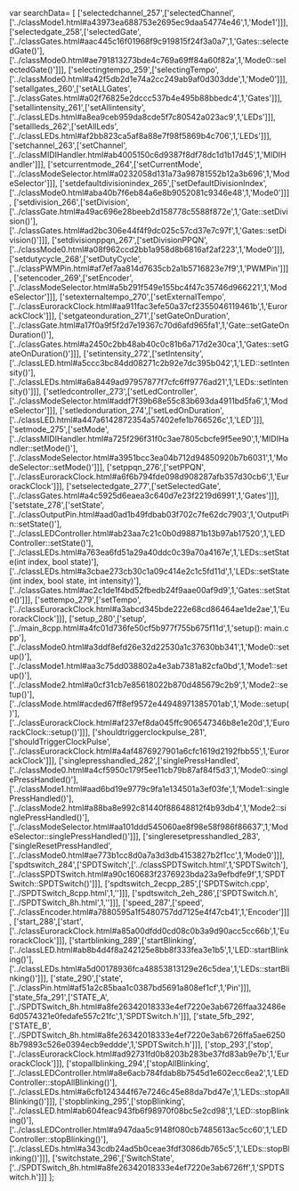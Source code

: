 var searchData= \[
\[\'selectedchannel\_257\',\[\'selectedChannel\',\[\'../classMode1.html\#a43973ea688753e2695ec9daa54774e46\',1,\'Mode1\'\]\]\],
\[\'selectedgate\_258\',\[\'selectedGate\',\[\'../classGates.html\#aac445c16f01968f9c919815f24f3a0a7\',1,\'Gates::selectedGate()\'\],\[\'../classMode0.html\#ae791813273bde4c769a69ff84a60f82a\',1,\'Mode0::selectedGate()\'\]\]\],
\[\'selectingtempo\_259\',\[\'selectingTempo\',\[\'../classMode0.html\#a42f5db2d1e74a2cc249ab9af0d303dde\',1,\'Mode0\'\]\]\],
\[\'setallgates\_260\',\[\'setALLGates\',\[\'../classGates.html\#a02f76825e2dccc537b4e495b88bbedc4\',1,\'Gates\'\]\]\],
\[\'setallintensity\_261\',\[\'setAllintensity\',\[\'../classLEDs.html\#a8ea9ceb959da8cde5f7c80542a023ac9\',1,\'LEDs\'\]\]\],
\[\'setallleds\_262\',\[\'setAllLeds\',\[\'../classLEDs.html\#af2bb823ca5af8a88e7f98f5869b4c706\',1,\'LEDs\'\]\]\],
\[\'setchannel\_263\',\[\'setChannel\',\[\'../classMIDIHandler.html\#ab4005150c6d9387f8df78dc1d1b17d45\',1,\'MIDIHandler\'\]\]\],
\[\'setcurrentmode\_264\',\[\'setCurrentMode\',\[\'../classModeSelector.html\#a0232058d131a73a98781552b12a3b696\',1,\'ModeSelector\'\]\]\],
\[\'setdefaultdivisionindex\_265\',\[\'setDefaultDivisionIndex\',\[\'../classMode0.html\#aba40b7f6eb84a6e8b9052081c9346e48\',1,\'Mode0\'\]\]\],
\[\'setdivision\_266\',\[\'setDivision\',\[\'../classGate.html\#a49ac696e28beeb2d158778c5588f872e\',1,\'Gate::setDivision()\'\],\[\'../classGates.html\#ad2bc306e44f4f9dc025c57cd37e7c97f\',1,\'Gates::setDivision()\'\]\]\],
\[\'setdivisionppqn\_267\',\[\'setDivisionPPQN\',\[\'../classMode0.html\#a08f962ccd2bb1a958d8b6816af2af223\',1,\'Mode0\'\]\]\],
\[\'setdutycycle\_268\',\[\'setDutyCycle\',\[\'../classPWMPin.html\#af7ef7aa814d7635cb2a1b5716823e7f9\',1,\'PWMPin\'\]\]\],
\[\'setencoder\_269\',\[\'setEncoder\',\[\'../classModeSelector.html\#a5b291f549e155bc4f47c35746d966221\',1,\'ModeSelector\'\]\]\],
\[\'setexternaltempo\_270\',\[\'setExternalTempo\',\[\'../classEurorackClock.html\#aa911fac3efe50a37cf2355046119461b\',1,\'EurorackClock\'\]\]\],
\[\'setgateonduration\_271\',\[\'setGateOnDuration\',\[\'../classGate.html\#a17f0a9f5f2d7e19367c70d6afd965fa1\',1,\'Gate::setGateOnDuration()\'\],\[\'../classGates.html\#a2450c2bb48ab40c0c81b6a717d2e30ca\',1,\'Gates::setGateOnDuration()\'\]\]\],
\[\'setintensity\_272\',\[\'setIntensity\',\[\'../classLED.html\#a5ccc3bc84dd08271c2b92e7dc395b042\',1,\'LED::setIntensity()\'\],\[\'../classLEDs.html\#a6a8449ad97957877f7cfc6ff9776ad21\',1,\'LEDs::setIntensity()\'\]\]\],
\[\'setledcontroller\_273\',\[\'setLedController\',\[\'../classModeSelector.html\#addf7f39b68e55c83b693da4911bd5fa6\',1,\'ModeSelector\'\]\]\],
\[\'setledonduration\_274\',\[\'setLedOnDuration\',\[\'../classLED.html\#a447a6142872354a57402efe1b766526c\',1,\'LED\'\]\]\],
\[\'setmode\_275\',\[\'setMode\',\[\'../classMIDIHandler.html\#a725f296f31f0c3ae7805cbcfe9f5ee90\',1,\'MIDIHandler::setMode()\'\],\[\'../classModeSelector.html\#a3951bcc3ea04b712d94850920b7b6031\',1,\'ModeSelector::setMode()\'\]\]\],
\[\'setppqn\_276\',\[\'setPPQN\',\[\'../classEurorackClock.html\#a6f6b794fde098d908287afb357d30cb6\',1,\'EurorackClock\'\]\]\],
\[\'setselectedgate\_277\',\[\'setSelectedGate\',\[\'../classGates.html\#a4c5925d6eaea3c640d7e23f2219d6991\',1,\'Gates\'\]\]\],
\[\'setstate\_278\',\[\'setState\',\[\'../classOutputPin.html\#aad0ad1b49fdbab03f702c7fe62dc7903\',1,\'OutputPin::setState()\'\],\[\'../classLEDController.html\#ab23aa7c21c0b0d98871b13b97ab17520\',1,\'LEDController::setState()\'\],\[\'../classLEDs.html\#a763ea6fd51a29a40ddc0c39a70a4167e\',1,\'LEDs::setState(int
index, bool
state)\'\],\[\'../classLEDs.html\#a3cbae273cb30c1a09c414e2c1c5fd11d\',1,\'LEDs::setState(int
index, bool state, int
intensity)\'\],\[\'../classGates.html\#ac2c1de1f4bd52fbedb24f9aae00af9d9\',1,\'Gates::setState()\'\]\]\],
\[\'settempo\_279\',\[\'setTempo\',\[\'../classEurorackClock.html\#a3abcd345bde222e68cd86464ae1de2ae\',1,\'EurorackClock\'\]\]\],
\[\'setup\_280\',\[\'setup\',\[\'../main\_8cpp.html\#a4fc01d736fe50cf5b977f755b675f11d\',1,\'setup(): main.cpp\'\],\[\'../classMode0.html\#a3ddf8efd26e32d22530a1c37630bb341\',1,\'Mode0::setup()\'\],\[\'../classMode1.html\#aa3c75dd038802a4e3ab7381a82cfa0bd\',1,\'Mode1::setup()\'\],\[\'../classMode2.html\#a0cf31cb7e85618022b870d485679c2b9\',1,\'Mode2::setup()\'\],\[\'../classMode.html\#acded67ff8ef9572e44948971385701ab\',1,\'Mode::setup()\'\],\[\'../classEurorackClock.html\#af237ef8da045ffc906547346b8e1e20d\',1,\'EurorackClock::setup()\'\]\]\],
\[\'shouldtriggerclockpulse\_281\',\[\'shouldTriggerClockPulse\',\[\'../classEurorackClock.html\#a4af4876927901a6cfc1619d2192fbb55\',1,\'EurorackClock\'\]\]\],
\[\'singlepresshandled\_282\',\[\'singlePressHandled\',\[\'../classMode0.html\#a4cf5950c179f5ee11cb79b87af84f5d3\',1,\'Mode0::singlePressHandled()\'\],\[\'../classMode1.html\#aad6bd19e9779c9fa1e134501a3ef03fe\',1,\'Mode1::singlePressHandled()\'\],\[\'../classMode2.html\#a88ba8e992c81440f88648812f4b93db4\',1,\'Mode2::singlePressHandled()\'\],\[\'../classModeSelector.html\#aa101ddd545060ae8f98e58f986f86637\',1,\'ModeSelector::singlePressHandled()\'\]\]\],
\[\'singleresetpresshandled\_283\',\[\'singleResetPressHandled\',\[\'../classMode0.html\#ae773b1cc8d0a7a3d3db4153827b2f1cc\',1,\'Mode0\'\]\]\],
\[\'spdtswitch\_284\',\[\'SPDTSwitch\',\[\'../classSPDTSwitch.html\',1,\'SPDTSwitch\'\],\[\'../classSPDTSwitch.html\#a90c160683f2376923bda23a9efbdfe9f\',1,\'SPDTSwitch::SPDTSwitch()\'\]\]\],
\[\'spdtswitch\_2ecpp\_285\',\[\'SPDTSwitch.cpp\',\[\'../SPDTSwitch\_8cpp.html\',1,\'\'\]\]\],
\[\'spdtswitch\_2eh\_286\',\[\'SPDTSwitch.h\',\[\'../SPDTSwitch\_8h.html\',1,\'\'\]\]\],
\[\'speed\_287\',\[\'speed\',\[\'../classEncoder.html\#a7880595a1f5480757dd7125e4f47cb41\',1,\'Encoder\'\]\]\],
\[\'start\_288\',\[\'start\',\[\'../classEurorackClock.html\#a85a00dfdd0cd08c0b3a9d90acc5cc66b\',1,\'EurorackClock\'\]\]\],
\[\'startblinking\_289\',\[\'startBlinking\',\[\'../classLED.html\#ab8b4d4f8a242125e8bb8f333fea3e1b5\',1,\'LED::startBlinking()\'\],\[\'../classLEDs.html\#a5d00178936fca48853813129e26c5dea\',1,\'LEDs::startBlinking()\'\]\]\],
\[\'state\_290\',\[\'state\',\[\'../classPin.html\#af51a2c85baa1c0387bd5691a808ef1cf\',1,\'Pin\'\]\]\],
\[\'state\_5fa\_291\',\[\'STATE\_A\',\[\'../SPDTSwitch\_8h.html\#a8fe26342018333e4ef7220e3ab6726ffaa32486e6d0574321e0fedafe557c21fc\',1,\'SPDTSwitch.h\'\]\]\],
\[\'state\_5fb\_292\',\[\'STATE\_B\',\[\'../SPDTSwitch\_8h.html\#a8fe26342018333e4ef7220e3ab6726ffa5ae62508b79893c526e0394ecb9eddde\',1,\'SPDTSwitch.h\'\]\]\],
\[\'stop\_293\',\[\'stop\',\[\'../classEurorackClock.html\#ad92731fd0b8203b283be37fd83ab9e7b\',1,\'EurorackClock\'\]\]\],
\[\'stopallblinking\_294\',\[\'stopAllBlinking\',\[\'../classLEDController.html\#a8e6acb784fdab8b7545d1e602ecc6ea2\',1,\'LEDController::stopAllBlinking()\'\],\[\'../classLEDs.html\#a6cfb124344f67e7246c45e88da7bd47e\',1,\'LEDs::stopAllBlinking()\'\]\]\],
\[\'stopblinking\_295\',\[\'stopBlinking\',\[\'../classLED.html\#ab604feac943fb6f98970f08bc5e2cd98\',1,\'LED::stopBlinking()\'\],\[\'../classLEDController.html\#a947daa5c9148f080cb7485613ac5cc60\',1,\'LEDController::stopBlinking()\'\],\[\'../classLEDs.html\#a343cdb24ad5b0ceae3fdf3086db765c5\',1,\'LEDs::stopBlinking()\'\]\]\],
\[\'switchstate\_296\',\[\'SwitchState\',\[\'../SPDTSwitch\_8h.html\#a8fe26342018333e4ef7220e3ab6726ff\',1,\'SPDTSwitch.h\'\]\]\]
\];
